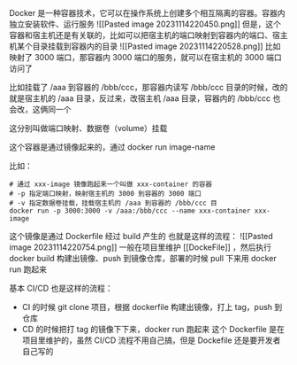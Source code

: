 Docker 是一种容器技术，它可以在操作系统上创建多个相互隔离的容器。容器内独立安装软件、运行服务
![[Pasted image 20231114220450.png]]
但是，这个容器和宿主机还是有关联的，比如可以把宿主机的端口映射到容器内的端口、宿主机某个目录挂载到容器内的目录
![[Pasted image 20231114220528.png]]
比如映射了 3000 端口，那容器内 3000 端口的服务，就可以在宿主机的 3000 端口访问了

比如挂载了 /aaa 到容器的 /bbb/ccc，那容器内读写 /bbb/ccc 目录的时候，改的就是宿主机的 /aaa 目录，反过来，改宿主机 /aaa 目录，容器内的 /bbb/ccc 也会改，这俩同一个

这分别叫做端口映射、数据卷（volume）挂载

这个容器是通过镜像起来的，通过 docker run image-name

比如：
```shell
# 通过 xxx-image 镜像跑起来一个叫做 xxx-container 的容器
# -p 指定端口映射，映射宿主机的 3000 到容器的 3000 端口
# -v 指定数据卷挂载，挂载宿主机的 /aaa 到容器的 /bbb/ccc 目
docker run -p 3000:3000 -v /aaa:/bbb/ccc --name xxx-container xxx-image
```
这个镜像是通过 Dockerfile 经过 build 产生的
也就是这样的流程：
![[Pasted image 20231114220754.png]]
一般在项目里维护 [[DockeFile]] ，然后执行 docker build 构建出镜像、push 到镜像仓库，部署的时候 pull 下来用 docker run 跑起来

基本 CI/CD 也是这样的流程：
- CI 的时候 git clone 项目，根据 dockerfile 构建出镜像，打上 tag，push 到仓库
- CD 的时候把打 tag 的镜像下下来，docker run 跑起来
这个 Dockerfile 是在项目里维护的，虽然 CI/CD 流程不用自己搞，但是 Dockefile 还是要开发者自己写的

